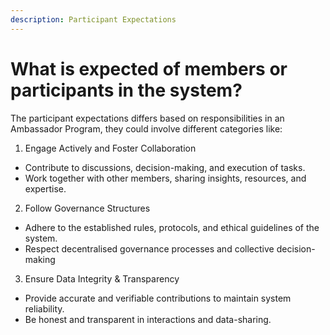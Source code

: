 ```yaml
---
description: Participant Expectations
---
```


# What is expected of members or participants in the system?

The participant expectations differs based on responsibilities in an Ambassador Program, they could involve different categories like:

1. Engage Actively and Foster Collaboration

* Contribute to discussions, decision-making, and execution of tasks.
* Work together with other members, sharing insights, resources, and expertise.



2. Follow Governance Structures

* Adhere to the established rules, protocols, and ethical guidelines of the system.
* Respect decentralised governance processes and collective decision-making



3. Ensure Data Integrity & Transparency

* Provide accurate and verifiable contributions to maintain system reliability.
* Be honest and transparent in interactions and data-sharing.
